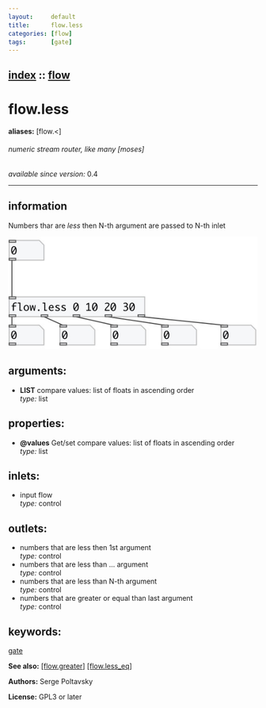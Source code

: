 ```yaml
---
layout:     default
title:      flow.less
categories: [flow]
tags:       [gate]
---
```

[index](index.html) :: [flow](category_flow.html)
---

# flow.less
**aliases:** [flow.&lt;]


###### numeric stream router, like many [moses]

*available since version:* 0.4

---


## information
Numbers thar are *less* then N-th argument are passed to N-th inlet


[![example](../examples/img/flow.less.jpg)](../examples/pd/flow.less.pd)



## arguments:

* **LIST**
compare values: list of floats in ascending order<br>
_type:_ list<br>





## properties:

* **@values** 
Get/set compare values: list of floats in ascending order<br>
_type:_ list<br>



## inlets:

* input flow<br>
_type:_ control



## outlets:

* numbers that are less then 1st argument<br>
_type:_ control
* numbers that are less than ... argument<br>
_type:_ control
* numbers that are less than N-th argument<br>
_type:_ control
* numbers that are greater or equal than last argument<br>
_type:_ control



## keywords:

[gate](keywords/gate.html)



**See also:**
[\[flow.greater\]](flow.greater.html)
[\[flow.less_eq\]](flow.less_eq.html)




**Authors:** Serge Poltavsky




**License:** GPL3 or later





